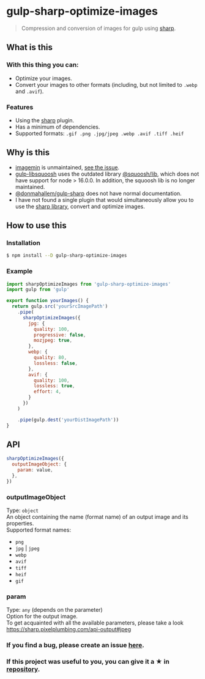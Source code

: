 # gulp-sharp-optimize-images

> Compression and conversion of images for gulp using [sharp](https://www.npmjs.com/package/sharp).

## What is this
### With this thing you can: <br>
- Optimize your images.
- Convert your images to other formats (including, but not limited to `.webp` and `.avif`).
### Features
- Using the [sharp](https://www.npmjs.com/package/sharp) plugin.
- Has a minimum of dependencies.
- Supported formats: `.gif .png .jpg/jpeg .webp .avif .tiff .heif`

## Why is this

- [imagemin](https://www.npmjs.com/package/imagemin) is unmaintained, [see the issue](https://github.com/imagemin/imagemin/issues/385).
- [gulp-libsquoosh](https://www.npmjs.com/package/gulp-libsquoosh) uses the outdated library [@squoosh/lib](https://www.npmjs.com/package/@squoosh/lib), which does not have support for node > 16.0.0. In addition, the squoosh lib is no longer maintained.
- [@donmahallem/gulp-sharp](https://www.npmjs.com/package/@donmahallem/gulp-sharp) does not have normal documentation.
- I have not found a single plugin that would simultaneously allow you to use the [sharp library](https://www.npmjs.com/package/sharp), convert and optimize images.


## How to use this
### Installation

```sh
$ npm install --D gulp-sharp-optimize-images
```

### Example

```js
import sharpOptimizeImages from 'gulp-sharp-optimize-images'
import gulp from 'gulp'

export function yourImages() {
  return gulp.src('yourSrcImagePath')
    .pipe(
      sharpOptimizeImages({
        jpg: {
          quality: 100,
          progressive: false,
          mozjpeg: true,
        },
        webp: {
          quality: 80,
          lossless: false,
        },
        avif: {
          quality: 100,
          lossless: true,
          effort: 4,
        }
      })
    )

    .pipe(gulp.dest('yourDistImagePath'))
}
```

## API
```js
sharpOptimizeImages({
  outputImageObject: {
    param: value,
  },
})
```

### outputImageObject
Type: `object`<br>
An object containing the name (format name) of an output image and its properties. <br>
Supported format names: 
- `png`
- `jpg` | `jpeg`
- `webp`
- `avif`
- `tiff`
- `heif`
- `gif`

### param
Type: `any` (depends on the parameter)<br>
Option for the output image. <br>
To get acquainted with all the available parameters, please take a look
https://sharp.pixelplumbing.com/api-output#jpeg

### If you find a bug, please create an issue [here](https://github.com/Ulyanov-programmer/gulp-sharp-optimize-images/issues).
### If this project was useful to you, you can give it a ★ in [repository](https://github.com/Ulyanov-programmer/gulp-sharp-optimize-images).